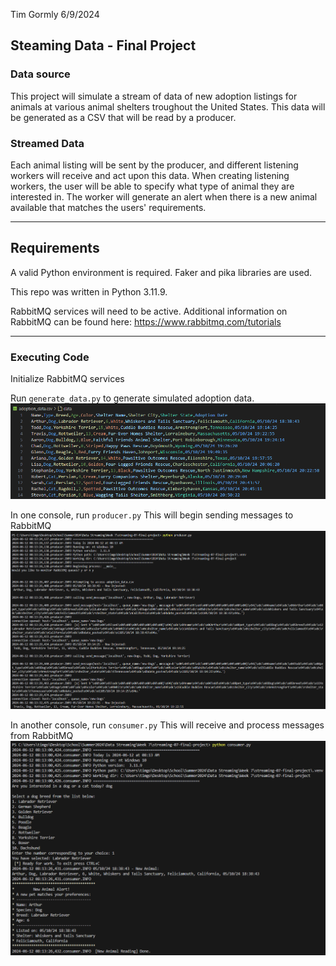 Tim Gormly
6/9/2024

## Steaming Data - Final Project

### Data source
This project will simulate a stream of data of new adoption listings for animals at various animal shelters troughout the United States. This data will be generated as a CSV that will be read by a producer. 

### Streamed Data
Each animal listing will be sent by the producer, and different listening workers will receive and act upon this data. When creating listening workers, the user will be able to specify what type of animal they are interested in. The worker will generate an alert when there is a new animal available that matches the users' requirements. 

<hr>


## Requirements
A valid Python environment is required.  Faker and pika libraries are used. 

This repo was written in Python 3.11.9.

RabbitMQ services will need to be active.  Additional information on RabbitMQ can be found here: https://www.rabbitmq.com/tutorials

<hr>

### Executing Code
Initialize RabbitMQ services

Run <code>generate_data.py</code> to generate simulated adoption data.
![Sample data generated by generate_data.py](/Images/Adoption_Data.png)

In one console, run <code>producer.py</code> This will begin sending messages to RabbitMQ
![Console output of Producer](/Images/Producer_Console.png)

In another console, run <code>consumer.py</code> This will receive and process messages from RabbitMQ
![Console output of Consumer](/Images/Consumer_Console.png)